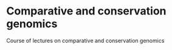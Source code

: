 # Comparative and conservation genomics
Course of lectures on comparative and conservation genomics

